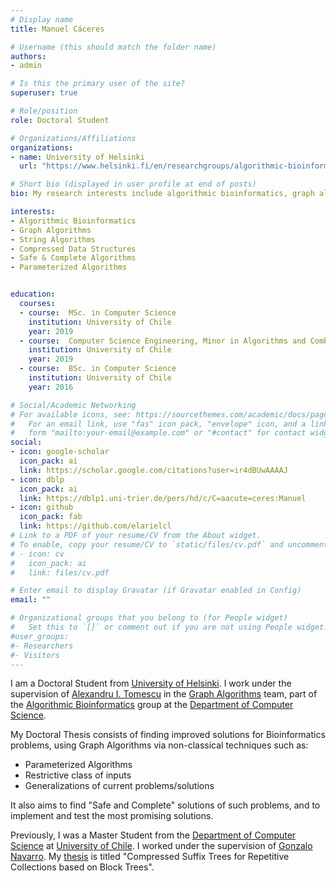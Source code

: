 ```yaml
---
# Display name
title: Manuel Cáceres

# Username (this should match the folder name)
authors:
- admin

# Is this the primary user of the site?
superuser: true

# Role/position
role: Doctoral Student

# Organizations/Affiliations
organizations:
- name: University of Helsinki
  url: "https://www.helsinki.fi/en/researchgroups/algorithmic-bioinformatics/teams/graph-algorithms/people-graph-algorithms"

# Short bio (displayed in user profile at end of posts)
bio: My research interests include algorithmic bioinformatics, graph algorithms, string algorithms, algorithmic bioinformatics, compressed data structures, safe & complete algorithms and parameterized algorithms.

interests:
- Algorithmic Bioinformatics
- Graph Algorithms
- String Algorithms
- Compressed Data Structures
- Safe & Complete Algorithms
- Parameterized Algorithms


education:
  courses:
  - course:  MSc. in Computer Science
    institution: University of Chile
    year: 2019
  - course:  Computer Science Engineering, Minor in Algorithms and Combinatorial Optimization
    institution: University of Chile
    year: 2019
  - course:  BSc. in Computer Science
    institution: University of Chile
    year: 2016

# Social/Academic Networking
# For available icons, see: https://sourcethemes.com/academic/docs/page-builder/#icons
#   For an email link, use "fas" icon pack, "envelope" icon, and a link in the
#   form "mailto:your-email@example.com" or "#contact" for contact widget.
social:
- icon: google-scholar
  icon_pack: ai
  link: https://scholar.google.com/citations?user=ir4dBUwAAAAJ
- icon: dblp
  icon_pack: ai
  link: https://dblp1.uni-trier.de/pers/hd/c/C=aacute=ceres:Manuel
- icon: github
  icon_pack: fab
  link: https://github.com/elarielcl
# Link to a PDF of your resume/CV from the About widget.
# To enable, copy your resume/CV to `static/files/cv.pdf` and uncomment the lines below.
# - icon: cv
#   icon_pack: ai
#   link: files/cv.pdf

# Enter email to display Gravatar (if Gravatar enabled in Config)
email: ""

# Organizational groups that you belong to (for People widget)
#   Set this to `[]` or comment out if you are not using People widget.
#user_groups:
#- Researchers
#- Visitors
---
```


I am a Doctoral Student from [University of Helsinki](https://www.helsinki.fi/en). I work under the supervision of [Alexandru I. Tomescu](https://www.cs.helsinki.fi/u/tomescu/) in the [Graph Algorithms](https://www.helsinki.fi/en/researchgroups/algorithmic-bioinformatics/teams/graph-algorithms) team, part of the [Algorithmic Bioinformatics](https://www.helsinki.fi/en/researchgroups/algorithmic-bioinformatics) group at the [Department of Computer Science](https://www.helsinki.fi/en/computer-science).

My Doctoral Thesis consists of finding improved solutions for Bioinformatics problems, using Graph Algorithms via non-classical techniques such as: 
- Parameterized Algorithms
- Restrictive class of inputs
- Generalizations of current problems/solutions

It also aims to find "Safe and Complete" solutions of such problems, and to implement and test the most promising solutions.

Previously, I was a Master Student from the [Department of Computer Science](https://www.dcc.uchile.cl/) at [University of Chile](https://www.uchile.cl/english). I worked under the supervision of [Gonzalo Navarro](https://users.dcc.uchile.cl/~gnavarro/). My [thesis](files/master-thesis.pdf) is titled "Compressed Suffix Trees for Repetitive Collections based on Block Trees". 
